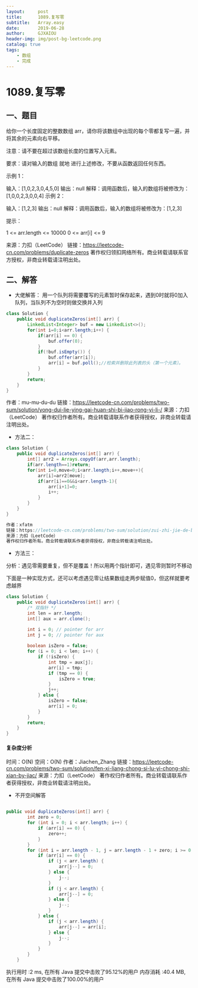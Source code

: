 ```yaml
---
layout:     post
title:      1089.复写零
subtitle:   Array.easy
date:       2019-06-28
author:     GJXAIOU
header-img: img/post-bg-leetcode.png
catalog: true
tags:
    - 数组
	- 完成 
---
```



# 1089.复写零

## 一、题目

给你一个长度固定的整数数组 arr，请你将该数组中出现的每个零都复写一遍，并将其余的元素向右平移。

注意：请不要在超过该数组长度的位置写入元素。

要求：请对输入的数组 就地 进行上述修改，不要从函数返回任何东西。

 

示例 1：

输入：[1,0,2,3,0,4,5,0]
输出：null
解释：调用函数后，输入的数组将被修改为：[1,0,0,2,3,0,0,4]
示例 2：

输入：[1,2,3]
输出：null
解释：调用函数后，输入的数组将被修改为：[1,2,3]


提示：

1 <= arr.length <= 10000
0 <= arr[i] <= 9

来源：力扣（LeetCode）
链接：https://leetcode-cn.com/problems/duplicate-zeros
著作权归领扣网络所有。商业转载请联系官方授权，非商业转载请注明出处。

## 二、解答

- 大佬解答：
用一个队列将需要覆写的元素暂时保存起来，遇到0时就将0加入队列，当队列不为空时则做交换并入列
```java
class Solution {
    public void duplicateZeros(int[] arr) {
        LinkedList<Integer> buf = new LinkedList<>();
        for(int i=0;i<arr.length;i++) {
            if(arr[i] == 0) {
                buf.offer(0);
            }
            if(!buf.isEmpty()) {
                buf.offer(arr[i]);
                arr[i] = buf.poll();//检索并删除此列表的头（第一个元素）。
            }
        }
        return;
    }
}
```
作者：mu-mu-du-du
链接：https://leetcode-cn.com/problems/two-sum/solution/yong-dui-lie-ying-gai-huan-shi-bi-jiao-rong-yi-li-/
来源：力扣（LeetCode）
著作权归作者所有。商业转载请联系作者获得授权，非商业转载请注明出处。



- 方法二：

```java
class Solution {
    public void duplicateZeros(int[] arr) {
        int[] arr2 = Arrays.copyOf(arr,arr.length);
        if(arr.length==1)return;
        for(int i=0,move=0;i<arr.length;i++,move++){
            arr[i]=arr2[move];
            if(arr[i]==0&&i<arr.length-1){
                arr[i+1]=0;
                i++;
            }
        }
    }
}

作者：xfatm
链接：https://leetcode-cn.com/problems/two-sum/solution/zui-zhi-jie-de-ban-fa-by-xfatm/
来源：力扣（LeetCode）
著作权归作者所有。商业转载请联系作者获得授权，非商业转载请注明出处。
```

- 方法三：

分析：遇见零需要重复，但不是覆盖！所以用两个指针即可，遇见零则暂时不移动

下面是一种实现方式，还可以考虑遇见零让结果数组走两步赋值0，但这样就要考虑越界

```java
class Solution {
    public void duplicateZeros(int[] arr) {
        /* 双指针 */
        int len = arr.length;
        int[] aux = arr.clone();

        int i = 0; // pointer for arr
        int j = 0; // pointer for aux        
        
        boolean isZero = false;
        for (i = 0; i < len; i++) {
            if (!isZero) {
                int tmp = aux[j];
                arr[i] = tmp;
                if (tmp == 0) {
                    isZero = true;
                }
                j++;
            } else {
                isZero = false;
                arr[i] = 0;
            }
        }
        return;
    }
}
```

#### 复杂度分析

时间：O(N)
空间：O(N)
作者：Jiachen_Zhang
链接：https://leetcode-cn.com/problems/two-sum/solution/fen-xi-liang-chong-si-lu-yi-chong-shi-xian-by-jiac/
来源：力扣（LeetCode）
著作权归作者所有。商业转载请联系作者获得授权，非商业转载请注明出处。

- 不开空间解答

```java

public void duplicateZeros(int[] arr) {
		int zero = 0;
		for (int i = 0; i < arr.length; i++) {
			if (arr[i] == 0) {
				zero++;
			}
		}
		for (int i = arr.length - 1, j = arr.length - 1 + zero; i >= 0; i--) {
			if (arr[i] == 0) {
				if (j < arr.length) {
					arr[j--] = 0;
				} else {
					j--;
				}
				if (j < arr.length) {
					arr[j--] = 0;
				} else {
					j--;
				}
			} else {
				if (j < arr.length) {
					arr[j--] = arr[i];
				} else {
					j--;
				}
			}
		}
	}
```

执行用时 :2 ms, 在所有 Java 提交中击败了95.12%的用户
内存消耗 :40.4 MB, 在所有 Java 提交中击败了100.00%的用户











